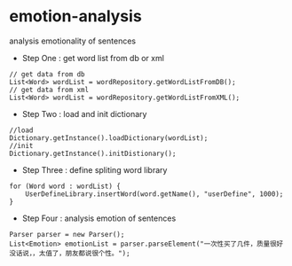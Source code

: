 # emotion-analysis
analysis emotionality of sentences

- Step One : get word list from db or xml
```$xslt
// get data from db
List<Word> wordList = wordRepository.getWordListFromDB();
// get data from xml
List<Word> wordList = wordRepository.getWordListFromXML();
```

- Step Two : load and init dictionary
```$xslt
//load
Dictionary.getInstance().loadDictionary(wordList);
//init
Dictionary.getInstance().initDistionary();
```

- Step Three : define spliting word library
```$xslt
for (Word word : wordList) {
    UserDefineLibrary.insertWord(word.getName(), "userDefine", 1000);
}
```

- Step Four : analysis emotion of sentences
```$xslt
Parser parser = new Parser();
List<Emotion> emotionList = parser.parseElement("一次性买了几件，质量很好没话说，，太值了，朋友都说很个性。");
```